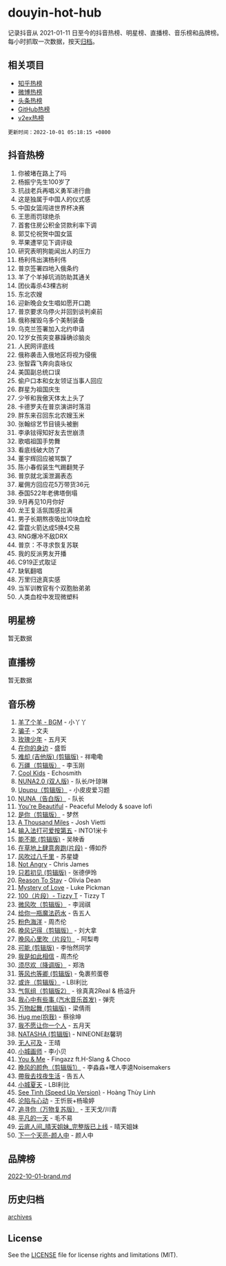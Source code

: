 # douyin-hot-hub

记录抖音从 2021-01-11 日至今的抖音热榜、明星榜、直播榜、音乐榜和品牌榜。每小时抓取一次数据，按天[归档](archives)。

## 相关项目

- [知乎热榜](https://github.com/lonnyzhang423/zhihu-hot-hub)
- [微博热榜](https://github.com/lonnyzhang423/weibo-hot-hub)
- [头条热榜](https://github.com/lonnyzhang423/toutiao-hot-hub)
- [GitHub热榜](https://github.com/lonnyzhang423/github-hot-hub)
- [v2ex热榜](https://github.com/lonnyzhang423/v2ex-hot-hub)


`更新时间：2022-10-01 05:18:15 +0800`

## 抖音热榜

1. 你被堵在路上了吗
1. 杨振宁先生100岁了
1. 抗战老兵再唱义勇军进行曲
1. 这是独属于中国人的仪式感
1. 中国女篮闯进世界杯决赛
1. 王思雨罚球绝杀
1. 首套住房公积金贷款利率下调
1. 郭艾伦祝贺中国女篮
1. 苹果遭罕见下调评级
1. 研究表明狗能闻出人的压力
1. 杨利伟出演杨利伟
1. 普京签署四地入俄条约
1. 羊了个羊掉坑消防助其通关
1. 团伙毒杀43棵古树
1. 东北农嫂
1. 迎新晚会女生唱如愿开口跪
1. 普京要求乌停火并回到谈判桌前
1. 俄称摧毁乌多个美制装备
1. 乌克兰签署加入北约申请
1. 12岁女孩突变暴躁确诊脑炎
1. 人民网评底线
1. 俄称袭击入俄地区将视为侵俄
1. 张智霖飞奔向袁咏仪
1. 美国副总统口误
1. 偷户口本和女友领证当事人回应
1. 群星为祖国庆生
1. 少爷和我傲天体太上头了
1. 卡德罗夫在普京演讲时落泪
1. 胖东来召回东北农嫂玉米
1. 张翰综艺节目镜头被删
1. 李承铉得知好友去世崩溃
1. 歌唱祖国手势舞
1. 看底线破大防了
1. 董宇辉回应被骂飘了
1. 陈小春假装生气踢翻凳子
1. 普京就北溪泄漏表态
1. 雇佣方回应花5万带货36元
1. 泰国522年老佛塔倒塌
1. 9月再见10月你好
1. 龙王复活氛围感拉满
1. 男子长期熬夜吸出10块血栓
1. 雷霆火箭达成5换4交易
1. RNG爆冷不敌DRX
1. 普京：不寻求恢复苏联
1. 我的反派男友开播
1. C919正式取证
1. 缺氧翻唱
1. 万里归途真实感
1. 当军训教官有个双胞胎弟弟
1. 人类血栓中发现微塑料

## 明星榜

暂无数据

## 直播榜

暂无数据

## 音乐榜

1. [羊了个羊 - BGM](https://sf3-cdn-tos.douyinstatic.com/obj/tos-cn-ve-2774/c74e9f73da7e495fa6854c61c78a6765) - 小丫丫
1. [骗子]() - 文夫
1. [玫瑰少年]() - 五月天
1. [在你的身边](https://sf3-cdn-tos.douyinstatic.com/obj/tos-cn-ve-2774/9dce2ee6c9f84c17a6d68458730d7ae8) - 盛哲
1. [难却 (吉他版) (剪辑版)](https://sf3-cdn-tos.douyinstatic.com/obj/tos-cn-ve-2774/28b5f782f9944ca399e9078a30c9697a) - 祥嘞嘞
1. [万疆（剪辑版）](https://sf3-cdn-tos.douyinstatic.com/obj/tos-cn-ve-2774/59f5b22062174b639df7640423f84460) - 李玉刚
1. [Cool Kids](https://sf3-cdn-tos.douyinstatic.com/obj/tos-cn-ve-2774/bb53961b549943f2b97f436a450f92d3) - Echosmith
1. [NUNA2.0 (双人版)](https://sf6-cdn-tos.douyinstatic.com/obj/tos-cn-ve-2774/bb6083b682a343c29cd19acc67fac1e4) - 队长/叶琼琳
1. [Upupu（剪辑版）](https://sf3-cdn-tos.douyinstatic.com/obj/tos-cn-ve-2774/f05adf8a32ec4a9290c3215caa938174) - 小皮皮爱习题
1. [NUNA（告白版）](https://sf3-cdn-tos.douyinstatic.com/obj/tos-cn-ve-2774/a65828cbd8ce41a78a430a58b49f4feb) - 队长
1. [You're Beautiful](https://sf3-cdn-tos.douyinstatic.com/obj/tos-cn-ve-2774/95be745d658f43fe9be3642ce0d729a2) - Peaceful Melody & soave lofi
1. [是你（剪辑版）](https://sf6-cdn-tos.douyinstatic.com/obj/tos-cn-ve-2774/46019dae783c4c969944217fe1cfafc4) - 梦然
1. [A Thousand Miles]() - Josh Vietti
1. [输入法打可爱按第五]() - INTO1米卡
1. [能不能 (剪辑版)](https://sf6-cdn-tos.douyinstatic.com/obj/tos-cn-ve-2774/fc4a6c45b4a34277ba4088e1d7fdff98) - 吴映香
1. [在草地上肆意奔跑(片段)](https://sf3-cdn-tos.douyinstatic.com/obj/tos-cn-ve-2774/53a701c9c2fa45a0b21bb0c91aa90880) - 傅如乔
1. [风吹过八千里](https://sf3-cdn-tos.douyinstatic.com/obj/tos-cn-ve-2774/a1a6ff5c96de4f13890fedc3fd6d4c76) - 苏星婕
1. [Not Angry](https://sf6-cdn-tos.douyinstatic.com/obj/tos-cn-ve-2774/651f30a826dc43cbb6becf6b048f9541) - Chris James
1. [只若初见 (剪辑版)]() - 张德伊玲
1. [Reason To Stay](https://sf3-cdn-tos.douyinstatic.com/obj/tos-cn-ve-2774/6ca6375c2e9c4a91a058307f43192fac) - Olivia Dean
1. [Mystery of Love](https://sf6-cdn-tos.douyinstatic.com/obj/tos-cn-ve-2774/7f23267b3df94e60bae314d584aae9f0) - Luke Pickman
1. [100（片段）- Tizzy T](https://sf6-cdn-tos.douyinstatic.com/obj/tos-cn-ve-2774/497c57a463ec438fb1bd780d7cdd581f) - Tizzy T
1. [微风吹（剪辑版）]() - 李润祺
1. [给你一瓶魔法药水](https://sf3-cdn-tos.douyinstatic.com/obj/tos-cn-ve-2774/7feb593ee8de4da69c1370c49d58b610) - 告五人
1. [粉色海洋]() - 周杰伦
1. [晚风记得（剪辑版）](https://sf6-cdn-tos.douyinstatic.com/obj/tos-cn-ve-2774/4414b4b4ab1b4a0284fe87061fc3e067) - 刘大拿
1. [晚风心里吹（片段1）](https://sf3-cdn-tos.douyinstatic.com/obj/tos-cn-ve-2774/504672ab830c472fa6a5870195b458a9) - 阿梨粤
1. [可能 (剪辑版)]() - 李怡然同学
1. [我是如此相信]() - 周杰伦
1. [须尽欢（降调版）]() - 郑浩
1. [等风也等卿 (剪辑版)]() - 兔裹煎蛋卷
1. [或许（剪辑版）](https://sf6-cdn-tos.douyinstatic.com/obj/tos-cn-ve-2774/9f28eadc95fd446ea33d23555c7f02ed) - LBI利比
1. [气氛组（剪辑版2）](https://sf6-cdn-tos.douyinstatic.com/obj/tos-cn-ve-2774/0a9dda5dadab4747bcb593075453d460) - 徐真真2Real & 杨溢升
1. [我心中有些事 (汽水音乐首发)](https://sf3-cdn-tos.douyinstatic.com/obj/tos-cn-ve-2774/9a6cb8e3614740dab61e278a64140215) - 弹壳
1. [万物起舞 (剪辑版)]() - 梁倩雨
1. [Hug me(抱我)]() - 蔡徐坤
1. [我不愿让你一个人]() - 五月天
1. [NATASHA (剪辑版)](https://sf3-cdn-tos.douyinstatic.com/obj/tos-cn-ve-2774/00020502707449e8a2e22cdc400511ab) - NINEONE赵馨玥
1. [无人可及]() - 王晴
1. [小城画师]() - 李小贝
1. [You & Me]() - Fingazz ft.H-Slang & Choco
1. [晚风的颜色（剪辑版1）]() - 李淼淼+嘿人李逵Noisemakers
1. [帶我去找夜生活]() - 告五人
1. [小城夏天]() - LBI利比
1. [See Tình (Speed Up Version)](https://sf6-cdn-tos.douyinstatic.com/obj/tos-cn-ve-2774/d17f4144d6544f5482aa8a0601b602e0) - Hoàng Thùy Linh
1. [沦陷与心动]() - 王忻辰+杨瑜婷
1. [追寻你（万物复苏版）](https://sf6-cdn-tos.douyinstatic.com/obj/tos-cn-ve-2774/cfb22ccf85784f2f83bcefe9ad675822) - 王天戈/川青
1. [平凡的一天]() - 毛不易
1. [云底人间_晴天姐妹_完整版已上线]() - 晴天姐妹
1. [下一个天亮-颜人中](https://sf6-cdn-tos.douyinstatic.com/obj/tos-cn-ve-2774/708711beff664743880de4d894dbe1fc) - 颜人中

## 品牌榜

[2022-10-01-brand.md](archives/2022-10-01-brand.md)

## 历史归档

[archives](archives)

## License

See the [LICENSE](LICENSE) file for license rights and limitations (MIT).
